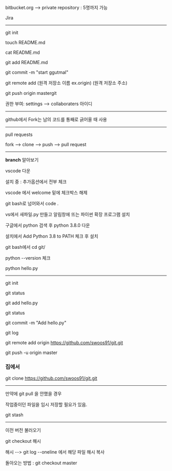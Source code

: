 bitbucket.org --> private repository : 5명까지 가능

Jira

-------

git init

touch README.md

cat README.md

git add README.md

git commit -m "start ggutmal"

git remote add (원격 저장소 이름 ex.origin) (원격 저장소 주소)

git push origin mastergit

권한 부여: settings --> collaboraters 아이디

----------------------

github에서 Fork는 남의 코드를 통째로 긁어올 때 사용

----------

pull requests

fork --> clone --> push --> pull request

------------

**branch** 알아보기

vscode 다운

설치 중 : 추가옵션에서 전부 체크

vscode 에서 welcome 밑에 체크박스 해제

git bash로 넘어와서 code .

vs에서 새파일.py 만들고 알림창에 뜨는 파이썬 확장 프로그램 설치



구글에서 python 검색 후 python 3.8.0 다운

설치에서 Add Python 3.8 to PATH 체크 후 설치



git bash에서 cd git/

python --version 체크

python hello.py

-------------

git init

git status

git add hello.py

git status

git commit -m "Add hello.py"

git log

git remote add origin https://github.com/swoos91/git.git

git push -u origin master



### 집에서

git clone https://github.com/swoos91/git.git

----

만약에 git pull 을 안했을 경우

작업중이던 파일을 임시 저장할 필요가 있음.

git stash

----

이전 버전 불러오기

git checkout 해시

해시 --> git log --oneline 에서 해당 파일 해시 복사

돌아오는 방법 : git checkout master

